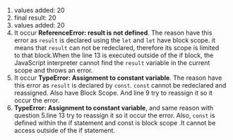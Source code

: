 1. values added: 20
2. final result: 20
3. values added: 20
4. It occur **ReferenceError: result is not defined**. The reason have this error as `result` is declared using the `let` and `let` have block scope. it means that `result` can not be redeclared, therefore its scope is limited to that block.When the line 13 is executed outside of the if block, the JavaScript interpreter cannot find the `result` variable in the current scope and throws an error.
5. It occur **TypeError: Assignment to constant variable**. The reason have this error as `result` is declared by `const`. `const` cannot be redeclared and reassigned. Also have Block Scope. And line 9 try to reassign it so it occur the error.
6. **TypeError: Assignment to constant variable**, and same reason with question 5.line 13 try to reassign it so it occur the error. Also, `const` is defined within the if statement and const is block scope .It cannot be access outside of the if statement.
